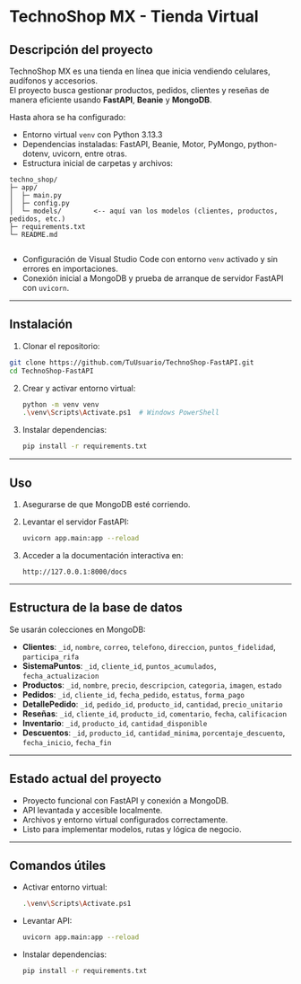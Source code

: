 


# TechnoShop MX - Tienda Virtual

## Descripción del proyecto
TechnoShop MX es una tienda en línea que inicia vendiendo celulares, audífonos y accesorios.  
El proyecto busca gestionar productos, pedidos, clientes y reseñas de manera eficiente usando **FastAPI**, **Beanie** y **MongoDB**.

Hasta ahora se ha configurado:

- Entorno virtual `venv` con Python 3.13.3
- Dependencias instaladas: FastAPI, Beanie, Motor, PyMongo, python-dotenv, uvicorn, entre otras.
- Estructura inicial de carpetas y archivos:
```
techno_shop/
├─ app/
│  ├─ main.py
│  ├─ config.py
│  └─ models/        <-- aquí van los modelos (clientes, productos, pedidos, etc.)
├─ requirements.txt
└─ README.md


````
- Configuración de Visual Studio Code con entorno `venv` activado y sin errores en importaciones.
- Conexión inicial a MongoDB y prueba de arranque de servidor FastAPI con `uvicorn`.

---

## Instalación

1. Clonar el repositorio:
 ```bash
 git clone https://github.com/TuUsuario/TechnoShop-FastAPI.git
 cd TechnoShop-FastAPI
````

2. Crear y activar entorno virtual:

   ```bash
   python -m venv venv
   .\venv\Scripts\Activate.ps1  # Windows PowerShell
   ```

3. Instalar dependencias:

   ```bash
   pip install -r requirements.txt
   ```

---

## Uso

1. Asegurarse de que MongoDB esté corriendo.
2. Levantar el servidor FastAPI:

   ```bash
   uvicorn app.main:app --reload
   ```
3. Acceder a la documentación interactiva en:

   ```
   http://127.0.0.1:8000/docs
   ```

---

## Estructura de la base de datos

Se usarán colecciones en MongoDB:

* **Clientes**: `_id`, `nombre`, `correo`, `telefono`, `direccion`, `puntos_fidelidad`, `participa_rifa`
* **SistemaPuntos**: `_id`, `cliente_id`, `puntos_acumulados`, `fecha_actualizacion`
* **Productos**: `_id`, `nombre`, `precio`, `descripcion`, `categoria`, `imagen`, `estado`
* **Pedidos**: `_id`, `cliente_id`, `fecha_pedido`, `estatus`, `forma_pago`
* **DetallePedido**: `_id`, `pedido_id`, `producto_id`, `cantidad`, `precio_unitario`
* **Reseñas**: `_id`, `cliente_id`, `producto_id`, `comentario`, `fecha`, `calificacion`
* **Inventario**: `_id`, `producto_id`, `cantidad_disponible`
* **Descuentos**: `_id`, `producto_id`, `cantidad_minima`, `porcentaje_descuento`, `fecha_inicio`, `fecha_fin`

---

## Estado actual del proyecto

* Proyecto funcional con FastAPI y conexión a MongoDB.
* API levantada y accesible localmente.
* Archivos y entorno virtual configurados correctamente.
* Listo para implementar modelos, rutas y lógica de negocio.

---

## Comandos útiles

* Activar entorno virtual:

  ```bash
  .\venv\Scripts\Activate.ps1
  ```
* Levantar API:

  ```bash
  uvicorn app.main:app --reload
  ```
* Instalar dependencias:

  ```bash
  pip install -r requirements.txt
  ```




